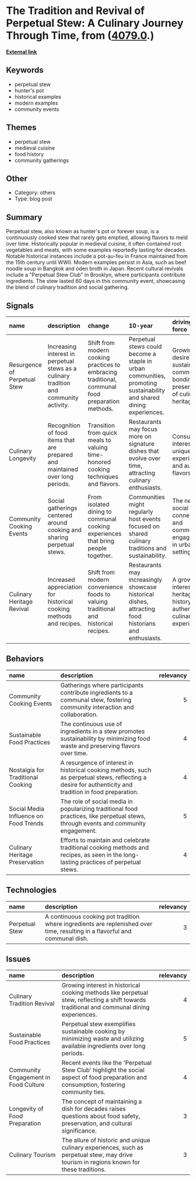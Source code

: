 # __The Tradition and Revival of Perpetual Stew: A Culinary Journey Through Time__, from ([4079.0](https://kghosh.substack.com/p/4079.0).)

__[External link](https://en.wikipedia.org/wiki/Perpetual_stew)__



## Keywords

* perpetual stew
* hunter's pot
* historical examples
* modern examples
* community events

## Themes

* perpetual stew
* medieval cuisine
* food history
* community gatherings

## Other

* Category: others
* Type: blog post

## Summary

Perpetual stew, also known as hunter's pot or forever soup, is a continuously cooked stew that rarely gets emptied, allowing flavors to meld over time. Historically popular in medieval cuisine, it often contained root vegetables and meats, with some examples reportedly lasting for decades. Notable historical instances include a pot-au-feu in France maintained from the 15th century until WWII. Modern examples persist in Asia, such as beef noodle soup in Bangkok and oden broth in Japan. Recent cultural revivals include a "Perpetual Stew Club" in Brooklyn, where participants contribute ingredients. The stew lasted 60 days in this community event, showcasing the blend of culinary tradition and social gathering.

## Signals

| name                         | description                                                                            | change                                                                                           | 10-year                                                                                                             | driving-force                                                                                |   relevancy |
|:-----------------------------|:---------------------------------------------------------------------------------------|:-------------------------------------------------------------------------------------------------|:--------------------------------------------------------------------------------------------------------------------|:---------------------------------------------------------------------------------------------|------------:|
| Resurgence of Perpetual Stew | Increasing interest in perpetual stews as a culinary tradition and community activity. | Shift from modern cooking practices to embracing traditional, communal food preparation methods. | Perpetual stews could become a staple in urban communities, promoting sustainability and shared dining experiences. | Growing desire for sustainability, community bonding, and preservation of culinary heritage. |           4 |
| Culinary Longevity           | Recognition of food items that are prepared and maintained over long periods.          | Transition from quick meals to valuing time-honored cooking techniques and flavors.              | Restaurants may focus more on signature dishes that evolve over time, attracting culinary enthusiasts.              | Consumer interest in unique dining experiences and authentic flavors.                        |           3 |
| Community Cooking Events     | Social gatherings centered around cooking and sharing perpetual stews.                 | From isolated dining to communal cooking experiences that bring people together.                 | Communities might regularly host events focused on shared culinary traditions and sustainability.                   | The need for social connection and community engagement in urban settings.                   |           5 |
| Culinary Heritage Revival    | Increased appreciation for historical cooking methods and recipes.                     | Shift from modern convenience foods to valuing traditional and historical recipes.               | Restaurants may increasingly showcase historical dishes, attracting food historians and enthusiasts.                | A growing interest in heritage, history, and authentic culinary experiences.                 |           4 |

## Behaviors

| name                                  | description                                                                                                                                              |   relevancy |
|:--------------------------------------|:---------------------------------------------------------------------------------------------------------------------------------------------------------|------------:|
| Community Cooking Events              | Gatherings where participants contribute ingredients to a communal stew, fostering community interaction and collaboration.                              |           5 |
| Sustainable Food Practices            | The continuous use of ingredients in a stew promotes sustainability by minimizing food waste and preserving flavors over time.                           |           4 |
| Nostalgia for Traditional Cooking     | A resurgence of interest in historical cooking methods, such as perpetual stews, reflecting a desire for authenticity and tradition in food preparation. |           4 |
| Social Media Influence on Food Trends | The role of social media in popularizing traditional food practices, like perpetual stews, through events and community engagement.                      |           5 |
| Culinary Heritage Preservation        | Efforts to maintain and celebrate traditional cooking methods and recipes, as seen in the long-lasting practices of perpetual stews.                     |           4 |

## Technologies

| name           | description                                                                                                                 |   relevancy |
|:---------------|:----------------------------------------------------------------------------------------------------------------------------|------------:|
| Perpetual Stew | A continuous cooking pot tradition where ingredients are replenished over time, resulting in a flavorful and communal dish. |           3 |

## Issues

| name                                 | description                                                                                                                                 |   relevancy |
|:-------------------------------------|:--------------------------------------------------------------------------------------------------------------------------------------------|------------:|
| Culinary Tradition Revival           | Growing interest in historical cooking methods like perpetual stew, reflecting a shift towards traditional and communal dining experiences. |           4 |
| Sustainable Food Practices           | Perpetual stew exemplifies sustainable cooking by minimizing waste and utilizing available ingredients over long periods.                   |           5 |
| Community Engagement in Food Culture | Recent events like the 'Perpetual Stew Club' highlight the social aspect of food preparation and consumption, fostering community ties.     |           4 |
| Longevity of Food Preparation        | The concept of maintaining a dish for decades raises questions about food safety, preservation, and cultural significance.                  |           3 |
| Culinary Tourism                     | The allure of historic and unique culinary experiences, such as perpetual stew, may drive tourism in regions known for these traditions.    |           3 |